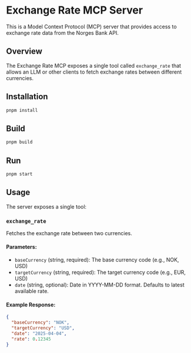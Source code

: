 # Exchange Rate MCP Server

This is a Model Context Protocol (MCP) server that provides access to exchange rate data from the Norges Bank API.

## Overview

The Exchange Rate MCP exposes a single tool called `exchange_rate` that allows an LLM or other clients to fetch exchange rates between different currencies.

## Installation

```bash
pnpm install
```

## Build

```bash
pnpm build
```

## Run

```bash
pnpm start
```

## Usage

The server exposes a single tool:

### `exchange_rate`

Fetches the exchange rate between two currencies.

#### Parameters:

- `baseCurrency` (string, required): The base currency code (e.g., NOK, USD)
- `targetCurrency` (string, required): The target currency code (e.g., EUR, USD)
- `date` (string, optional): Date in YYYY-MM-DD format. Defaults to latest available rate.

#### Example Response:

```json
{
  "baseCurrency": "NOK",
  "targetCurrency": "USD",
  "date": "2025-04-04",
  "rate": 0.12345
}
```
